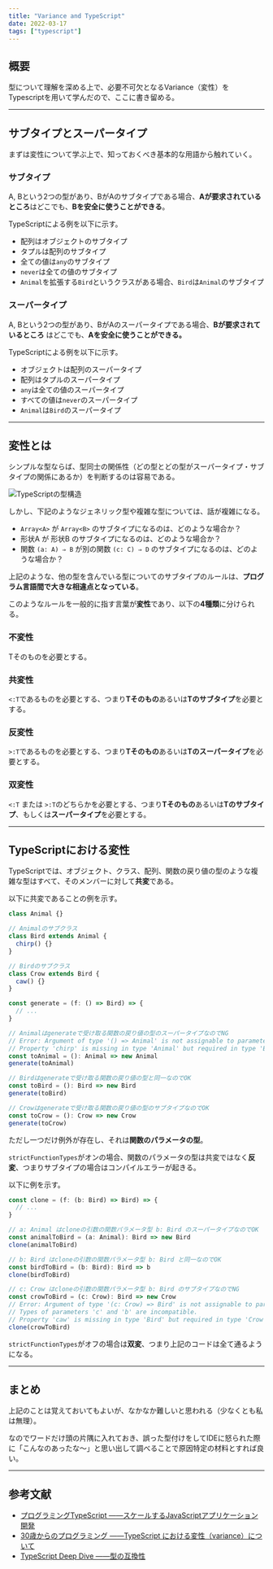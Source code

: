 ```yaml
---
title: "Variance and TypeScript"
date: 2022-03-17
tags: ["typescript"]
---
```

## 概要
型について理解を深める上で、必要不可欠となるVariance（変性）をTypescriptを用いて学んだので、ここに書き留める。

---
## サブタイプとスーパータイプ
まずは変性について学ぶ上で、知っておくべき基本的な用語から触れていく。

### サブタイプ
A, Bという2つの型があり、BがAのサブタイプである場合、**Aが要求されているところ**はどこでも、**Bを安全に使うことができる**。

TypeScriptによる例を以下に示す。
- 配列はオブジェクトのサブタイプ
- タプルは配列のサブタイプ
- 全ての値は`any`のサブタイプ
- `never`は全ての値のサブタイプ
- `Animal`を拡張する`Bird`というクラスがある場合、`Bird`は`Animal`のサブタイプ

### スーパータイプ
A, Bという2つの型があり、BがAのスーパータイプである場合、**Bが要求されているところ**
はどこでも、**Aを安全に使うことができる。**

TypeScriptによる例を以下に示す。
- オブジェクトは配列のスーパータイプ
- 配列はタプルのスーパータイプ
- `any`は全ての値のスーパータイプ
- すべての値は`never`のスーパータイプ
- `Animal`は`Bird`のスーパータイプ

---
## 変性とは
シンプルな型ならば、型同士の関係性（どの型とどの型がスーパータイプ・サブタイプの関係にあるか）を判断するのは容易である。

![TypeScriptの型構造](/typescript_type_struct.webp)

しかし、下記のようなジェネリック型や複雑な型については、話が複雑になる。

- `Array<A>` が `Array<B>` のサブタイプになるのは、どのような場合か？
- 形状A が 形状B のサブタイプになるのは、どのような場合か？
- 関数 `(a: A) ⇒ B` が別の関数 `(c: C) ⇒ D` のサブタイプになるのは、どのような場合か？

上記のような、他の型を含んでいる型についてのサブタイプのルールは、**プログラム言語間で大きな相違点となっている**。

このようなルールを一般的に指す言葉が**変性**であり、以下の**4種類**に分けられる。

### 不変性

Tそのものを必要とする。

### 共変性

`<:T`であるものを必要とする、つまり**Tそのもの**あるいは**Tのサブタイプ**を必要とする。

### 反変性

`>:T`であるものを必要とする、つまり**Tそのもの**あるいは**Tのスーパータイプ**を必要とする。

### 双変性

`<:T` または `>:T`のどちらかを必要とする、つまり**Tそのもの**あるいは**Tのサブタイプ**、もしくは**スーパータイプ**を必要とする。

---
## TypeScriptにおける変性

TypeScriptでは、オブジェクト、クラス、配列、関数の戻り値の型のような複雑な型はすべて、そのメンバーに対して**共変**である。

以下に共変であることの例を示す。

```typescript
class Animal {}

// Animalのサブクラス
class Bird extends Animal {
  chirp() {}
}

// Birdのサブクラス
class Crow extends Bird {
  caw() {}
}

const generate = (f: () => Bird) => {
  // ...
}

// Animalはgenerateで受け取る関数の戻り値の型のスーパータイプなのでNG
// Error: Argument of type '() => Animal' is not assignable to parameter of type '() => Bird'.
// Property 'chirp' is missing in type 'Animal' but required in type 'Bird'.
const toAnimal = (): Animal => new Animal
generate(toAnimal)

// Birdはgenerateで受け取る関数の戻り値の型と同一なのでOK
const toBird = (): Bird => new Bird
generate(toBird)

// Crowはgenerateで受け取る関数の戻り値の型のサブタイプなのでOK
const toCrow = (): Crow => new Crow
generate(toCrow)
```

ただし一つだけ例外が存在し、それは**関数のパラメータの型**。

`strictFunctionTypes`がオンの場合、関数のパラメータの型は共変ではなく**反変**、つまりサブタイプの場合はコンパイルエラーが起きる。

以下に例を示す。
```typescript
const clone = (f: (b: Bird) => Bird) => {
  // ...
}

// a: Animal はcloneの引数の関数パラメータ型 b: Bird のスーパータイプなのでOK
const animalToBird = (a: Animal): Bird => new Bird
clone(animalToBird)

// b: Bird はcloneの引数の関数パラメータ型 b: Bird と同一なのでOK
const birdToBird = (b: Bird): Bird => b
clone(birdToBird)

// c: Crow はcloneの引数の関数パラメータ型 b: Bird のサブタイプなのでNG
const crowToBird = (c: Crow): Bird => new Crow
// Error: Argument of type '(c: Crow) => Bird' is not assignable to parameter of type '(b: Bird) => Bird'.
// Types of parameters 'c' and 'b' are incompatible.
// Property 'caw' is missing in type 'Bird' but required in type 'Crow'.
clone(crowToBird)
```

`strictFunctionTypes`がオフの場合は**双変**、つまり上記のコードは全て通るようになる。

---
## まとめ
上記のことは覚えておいてもよいが、なかなか難しいと思われる（少なくとも私は無理）。

なのでワードだけ頭の片隅に入れておき、誤った型付けをしてIDEに怒られた際に「こんなのあったな〜」と思い出して調べることで原因特定の材料とすれば良い。

---
## 参考文献
- [プログラミングTypeScript ――スケールするJavaScriptアプリケーション開発](https://www.oreilly.co.jp/books/9784873119045/)
- [30歳からのプログラミング ――TypeScript における変性（variance）について](https://numb86-tech.hatenablog.com/entry/2020/07/04/095737)
- [TypeScript Deep Dive ――型の互換性](https://typescript-jp.gitbook.io/deep-dive/type-system/type-compatibility)